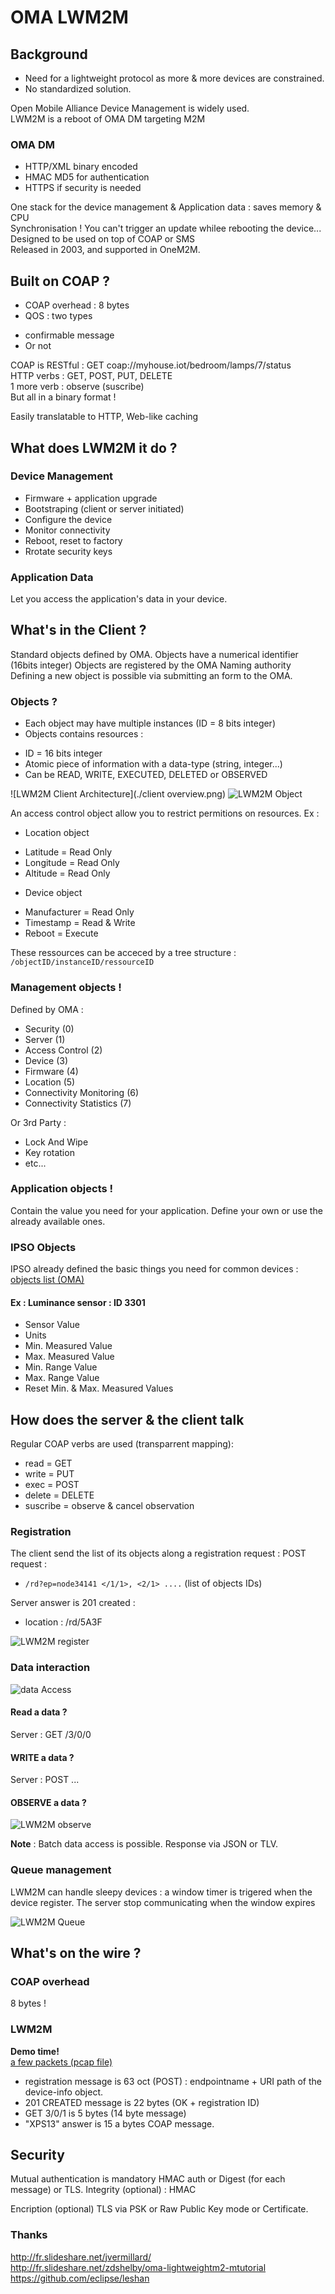 # OMA LWM2M

## Background

 - Need for a lightweight protocol as more & more devices are constrained.
 - No standardized solution.

Open Mobile Alliance Device Management is widely used.   
LWM2M is a reboot of OMA DM targeting M2M

### OMA DM
 - HTTP/XML binary encoded
 - HMAC MD5 for authentication
 - HTTPS if security is needed

One stack for the device management & Application data : saves memory & CPU   
Synchronisation ! You can't trigger an update whilee rebooting the device...   
Designed to be used on top of COAP or SMS   
Released in 2003, and supported in OneM2M.   

## Built on COAP ?

 - COAP overhead : 8 bytes
 - QOS : two types
  + confirmable message
  + Or not

COAP is RESTful : GET coap://myhouse.iot/bedroom/lamps/7/status   
HTTP verbs : GET, POST, PUT, DELETE   
1 more verb : observe (suscribe)   
But all in a binary format ! 

Easily translatable to HTTP, Web-like caching

## What does LWM2M it do ?

### Device Management

 - Firmware + application upgrade
 - Bootstraping (client or server initiated)
 - Configure the device
 - Monitor connectivity
 - Reboot, reset to factory
 - Rrotate security keys

### Application Data

Let you access the application's data in your device.

## What's in the Client ?

Standard objects defined by OMA. Objects have a numerical identifier (16bits integer)
Objects are registered by the OMA Naming authority
Defining a new object is possible via submitting an form to the OMA.

### Objects ?

 - Each object may have multiple instances (ID = 8 bits integer)
 - Objects contains resources :
  * ID = 16 bits integer
  * Atomic piece of information with a data-type (string, integer...)
  * Can be READ, WRITE, EXECUTED, DELETED or OBSERVED

  ![LWM2M Client Architecture](./client overview.png)
  ![LWM2M Object](./object.png)

An access control object allow you to restrict permitions on resources.
Ex :
 * Location object 
  - Latitude = Read Only
  - Longitude = Read Only
  - Altitude = Read Only
 * Device object
  - Manufacturer = Read Only
  - Timestamp = Read & Write
  - Reboot = Execute

These ressources can be acceced by a tree structure : `/objectID/instanceID/ressourceID`


### Management objects !

Defined by OMA : 
 - Security (0)
 - Server (1)
 - Access Control (2)
 - Device (3)
 - Firmware (4)
 - Location (5)
 - Connectivity Monitoring (6)
 - Connectivity Statistics (7)
 
Or 3rd Party :
 - Lock And Wipe
 - Key rotation
 - etc...

### Application objects !

Contain the value you need for your application.
Define your own or use the already available ones.

### IPSO Objects
IPSO already defined the basic things you need for common devices : [objects list (OMA)](http://technical.openmobilealliance.org/Technical/technical-information/omna/lightweight-m2m-lwm2m-object-registry)

#### Ex : Luminance sensor : ID 3301
 - Sensor Value
 - Units
 - Min. Measured Value
 - Max. Measured Value
 - Min. Range Value
 - Max. Range Value
 - Reset Min. & Max. Measured Values


## How does the server & the client talk

Regular COAP verbs are used (transparrent mapping): 
 - read = GET
 - write = PUT
 - exec = POST
 - delete = DELETE
 - suscribe = observe & cancel observation

### Registration 

The client send the list of its objects along a registration request :
POST request :
 - `/rd?ep=node34141 </1/1>, <2/1> ....` (list of objects IDs)

Server answer is 201 created : 
 - location : /rd/5A3F

![LWM2M register](./registration.png)


### Data interaction
 
 ![data Access](./dataAccess.png)

#### Read a data ?
 Server : GET /3/0/0

#### WRITE  a data ?
 Server : POST ...

#### OBSERVE a data ?
![LWM2M observe](./observe.png)

 **Note** : Batch data access is possible. Response via JSON or TLV.

### Queue management

LWM2M can handle sleepy devices : a window timer is trigered when the device register. The server stop communicating when the window expires

![LWM2M Queue](./queuemode.png)

## What's on the wire ?

### COAP overhead 

8 bytes !

### LWM2M 

**Demo time!**   
[a few packets (pcap file)](./LWM2M_capture.pcapng)

 * registration message is 63 oct (POST) : endpointname + URI path of the device-info object.
 * 201 CREATED message is 22 bytes (OK + registration ID)
 * GET 3/0/1 is 5 bytes (14 byte message)
 * "XPS13" answer is 15 a bytes COAP message.


## Security

Mutual authentication is mandatory
HMAC auth or Digest (for each message) or TLS.
Integrity (optional) : HMAC

Encription (optional) TLS via PSK or Raw Public Key mode or Certificate.

### Thanks

http://fr.slideshare.net/jvermillard/     
http://fr.slideshare.net/zdshelby/oma-lightweightm2-mtutorial   
https://github.com/eclipse/leshan   